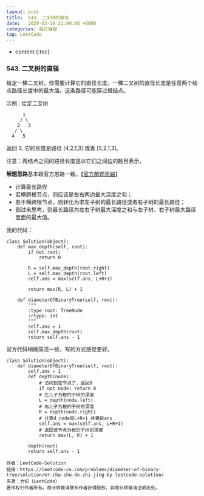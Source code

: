 ```yaml
---
layout: post
title:  543. 二叉树的直径
date:   2020-03-10 21:00:00 +0800
categories: 每日编程
tag: LeetCode
---
```


* content
{:toc}


### 543. 二叉树的直径   
给定一棵二叉树，你需要计算它的直径长度。一棵二叉树的直径长度是任意两个结点路径长度中的最大值。这条路径可能穿过根结点。

示例 :
给定二叉树

          1
         / \
        2   3
       / \     
      4   5    
返回 3, 它的长度是路径 [4,2,1,3] 或者 [5,2,1,3]。

注意：两结点之间的路径长度是以它们之间边的数目表示。   
  
**解题思路**基本跟官方思路一致。【[官方解题思路](https://leetcode-cn.com/problems/diameter-of-binary-tree/solution/er-cha-shu-de-zhi-jing-by-leetcode-solution/)】
+ 计算最长路径
+ 若横跨根节点，则应该是左右两边最大深度之和；
+ 若不横跨根节点，则转化为求左子树的最长路径或者右子树的最长路径；
+ 倒过来思考，则最长路径为左右子树最大深度之和与左子树、右子树最大路径里面的最大值。

我的代码：
```
class Solution(object):
    def max_depth(self, root):
        if not root:
            return 0

        R = self.max_depth(root.right)
        L = self.max_depth(root.left)
        self.ans = max(self.ans, L+R+1)
    
        return max(R, L) + 1

    def diameterOfBinaryTree(self, root):
        """
        :type root: TreeNode
        :rtype: int
        """
        self.ans = 1
        self.max_depth(root)
        return self.ans - 1
```
官方代码稍微简洁一些，写的方式感觉更好。
```
class Solution(object):
    def diameterOfBinaryTree(self, root):
        self.ans = 1
        def depth(node):
            # 访问到空节点了，返回0
            if not node: return 0
            # 左儿子为根的子树的深度
            L = depth(node.left)
            # 右儿子为根的子树的深度
            R = depth(node.right)
            # 计算d_node即L+R+1 并更新ans
            self.ans = max(self.ans, L+R+1)
            # 返回该节点为根的子树的深度
            return max(L, R) + 1

        depth(root)
        return self.ans - 1

作者：LeetCode-Solution
链接：https://leetcode-cn.com/problems/diameter-of-binary-tree/solution/er-cha-shu-de-zhi-jing-by-leetcode-solution/
来源：力扣（LeetCode）
著作权归作者所有。商业转载请联系作者获得授权，非商业转载请注明出处。
```